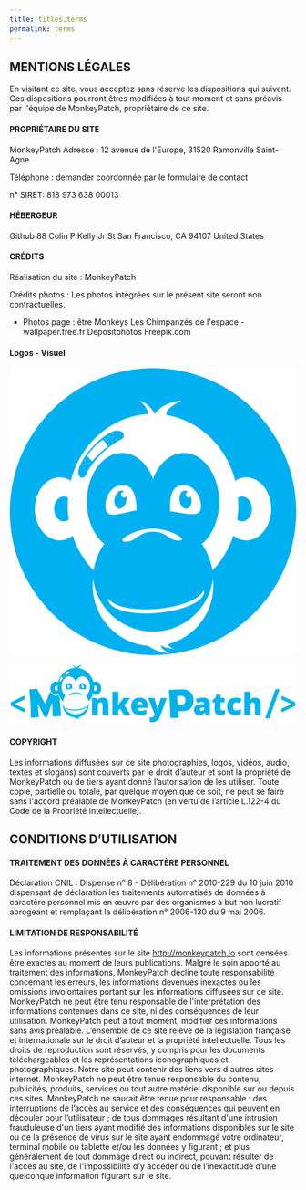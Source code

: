 ```yaml
---
title: titles.terms 
permalink: terms
---
```

## MENTIONS LÉGALES

En visitant ce site, vous acceptez sans réserve les dispositions qui suivent. Ces dispositions pourront êtres modifiées à tout moment et sans préavis par l'équipe de MonkeyPatch, propriétaire de ce site.

#### PROPRIÉTAIRE DU SITE

MonkeyPatch Adresse : 12 avenue de l'Europe, 31520 Ramonville Saint-Agne

Téléphone : demander coordonnée par le formulaire de contact

n° SIRET: 818 973 638 00013

#### HÉBERGEUR

Github
88 Colin P Kelly Jr St
San Francisco, CA 94107
United States

#### CRÉDITS

Réalisation du site : MonkeyPatch 

Crédits photos : Les photos intégrées sur le présent site seront non contractuelles.

- Photos page : être Monkeys
Les Chimpanzés de l'espace - wallpaper.free.fr
Depositphotos
Freepik.com


#### Logos - Visuel

![Logo Monkey](/public/images/logos/logo-mkp-head-blue.png)

![Logo MonkeyPatch](/public/images/logos/logo-mkp-blue.png)
	

#### COPYRIGHT

Les informations diffusées sur ce site photographies, logos, vidéos, audio, textes et slogans) sont couverts par le droit d’auteur et sont la propriété de MonkeyPatch ou de tiers ayant donné l’autorisation de les utiliser. Toute copie, partielle ou totale, par quelque moyen que ce soit, ne peut se faire sans l'accord préalable de MonkeyPatch (en vertu de l’article L.122-4 du Code de la Propriété Intellectuelle).


## CONDITIONS D’UTILISATION

#### TRAITEMENT DES DONNÉES À CARACTÈRE PERSONNEL

Déclaration CNIL : Dispense n° 8 - Délibération n° 2010-229 du 10 juin 2010 dispensant de déclaration les traitements automatisés de données à caractère personnel mis en œuvre par des organismes à but non lucratif abrogeant et remplaçant la délibération n° 2006-130 du 9 mai 2006.

#### LIMITATION DE RESPONSABILITÉ

Les informations présentes sur le site <http://monkeypatch.io> sont censées être exactes au moment de leurs publications. Malgré le soin apporté au traitement des informations, MonkeyPatch décline toute responsabilité concernant les erreurs, les informations devenues inexactes ou les omissions involontaires portant sur les informations diffusées sur ce site. MonkeyPatch ne peut être tenu responsable de l'interprétation des informations contenues dans ce site, ni des conséquences de leur utilisation. MonkeyPatch peut à tout moment, modifier ces informations sans avis préalable. L’ensemble de ce site relève de la législation française et internationale sur le droit d’auteur et la propriété intellectuelle. Tous les droits de reproduction sont réservés, y compris pour les documents téléchargeables et les représentations iconographiques et photographiques. Notre site peut contenir des liens vers d'autres sites internet. MonkeyPatch ne peut être tenue responsable du contenu, publicités, produits, services ou tout autre matériel disponible sur ou depuis ces sites. MonkeyPatch ne saurait être tenue pour responsable : des interruptions de l’accès au service et des conséquences qui peuvent en découler pour l’utilisateur ; de tous dommages résultant d'une intrusion frauduleuse d'un tiers ayant modifié des informations disponibles sur le site ou de la présence de virus sur le site ayant endommagé votre ordinateur, terminal mobile ou tablette et/ou les données y figurant ; et plus généralement de tout dommage direct ou indirect, pouvant résulter de l'accès au site, de l'impossibilité d'y accéder ou de l’inexactitude d’une quelconque information figurant sur le site.


